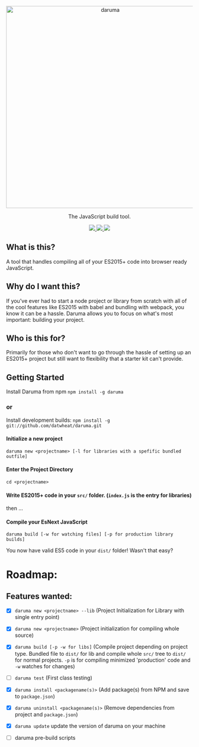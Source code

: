 <p align="center">
  <img alt="daruma" src="http://i.imgur.com/w1VPnph.png" width="546"/>
</p>

<p align="center">
  The JavaScript build tool.
</p>
<p align="center">
  <a href='https://www.npmjs.org/package/daruma'>
    <img src="https://img.shields.io/npm/v/daruma.svg?style=flat-square" />
  </a>
  <a href='http://npm-stat.com/charts.html?package=daruma'>
    <img src="https://img.shields.io/npm/dm/daruma.svg?style=flat-square" />
  </a>
  <a href='./LICENSE'>
    <img src="http://img.shields.io/:license-mit-blue.svg?style=flat-square" />
  </a>
</p>



## What is this?

A tool that handles compiling all of your ES2015+ code into browser ready JavaScript.

## Why do I want this?

If you've ever had to start a node project or library from scratch with all of the cool features like ES2015 with babel and bundling with webpack, you know it can be a hassle. Daruma allows you to focus on what's most important: building your project.

## Who is this for?

Primarily for those who don't want to go through the hassle of setting up an ES2015+ project but still want to flexibility that a starter kit can't provide.

## Getting Started

Install Daruma from npm `npm install -g daruma`

### or

Install development builds: `npm install -g git://github.com/datwheat/daruma.git`

#### Initialize a new project

`daruma new <projectname> [-l for libraries with a spefific bundled outfile]`

#### Enter the Project Directory

`cd <projectname>`

#### Write ES2015+ code in your `src/` folder. (`index.js` is the entry for libraries)

then ...

#### Compile your EsNext JavaScript

`daruma build [-w for watching files] [-p for production library builds]`

You now have valid ES5 code in your `dist/` folder! Wasn't that easy?

# Roadmap:

## Features wanted:

- [x] `daruma new <projectname> --lib` (Project Initialization for Library with single entry point)
- [x] `daruma new <projectname>`  (Project initialization for compiling whole source)
- [x] `daruma build [-p -w for libs]` (Compile project depending on project type. Bundled file to `dist/` for lib and compile whole `src/` tree to `dist/` for normal projects. `-p` is for compiling minimized 'production' code and `-w` watches for changes)
- [ ] `daruma test` (First class testing)
- [x] `daruma install <packagename(s)>` (Add package(s) from NPM and save to `package.json`)
- [x] `daruma uninstall <packagename(s)>` (Remove dependencies from project and `package.json`)
- [x] `daruma update` update the version of daruma on your machine
- [ ] daruma pre-build scripts

